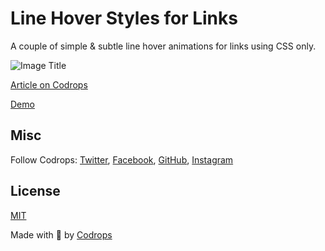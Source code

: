 # Line Hover Styles for Links

A couple of simple & subtle line hover animations for links using CSS only.

![Image Title](link)

[Article on Codrops](https://tympanus.net/codrops/?p=53312)

[Demo](http://tympanus.net/Development/LineHoverStyles/)


## Misc

Follow Codrops: [Twitter](http://www.twitter.com/codrops), [Facebook](http://www.facebook.com/codrops), [GitHub](https://github.com/codrops), [Instagram](https://www.instagram.com/codropsss/)

## License
[MIT](LICENSE)

Made with :blue_heart: by [Codrops](http://www.codrops.com)





